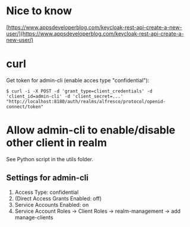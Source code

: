 # Nice to know

[https://www.appsdeveloperblog.com/keycloak-rest-api-create-a-new-user/](https://www.appsdeveloperblog.com/keycloak-rest-api-create-a-new-user/)

# curl

Get token for admin-cli (enable acces type "confidential"):

```
$ curl -i -X POST -d 'grant_type=client_credentials' -d 'client_id=admin-cli' -d 'client_secret=...' "http://localhost:8180/auth/realms/alfresco/protocol/openid-connect/token"
```

# Allow admin-cli to enable/disable other client in realm

See Python script in the utils folder.

## Settings for admin-cli

1. Access Type: confidential
1. (Direct Access Grants Enabled: off)
1. Service Accounts Enabled: on
1. Service Account Roles -> Client Roles -> realm-management -> add manage-clients
